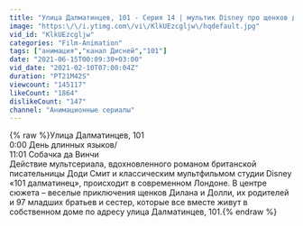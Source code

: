 ```yaml
---
title: "Улица Далматинцев, 101 - Серия 14 | мультик Disney про щенков далматинцев"
image: "https:\/\/i.ytimg.com\/vi\/KlkUEzcgljw\/hqdefault.jpg"
vid_id: "KlkUEzcgljw"
categories: "Film-Animation"
tags: ["анимация","канал Дисней","101"]
date: "2021-06-15T00:09:30+03:00"
vid_date: "2021-02-10T07:00:04Z"
duration: "PT21M42S"
viewcount: "145117"
likeCount: "1864"
dislikeCount: "147"
channel: "Анимационные сериалы"
---
```

{% raw %}Улица Далматинцев, 101<br />0:00 День длинных языков/<br />11:01  Собачка да Винчи<br />Действие мультсериала, вдохновленного романом британской писательницы Доди Смит и классическим мультфильмом студии Disney «101 далматинец», происходит в современном Лондоне. В центре сюжета – веселые приключения щенков Дилана и Долли, их родителей и 97 младших братьев и сестер, которые все вместе живут в собственном доме по адресу улица Далматинцев, 101.{% endraw %}
